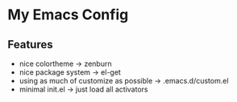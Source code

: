 My Emacs Config
==========

## Features ##
- nice colortheme -> zenburn
- nice package system -> el-get
- using as much of customize as possible -> .emacs.d/custom.el
- minimal init.el -> just load all activators
